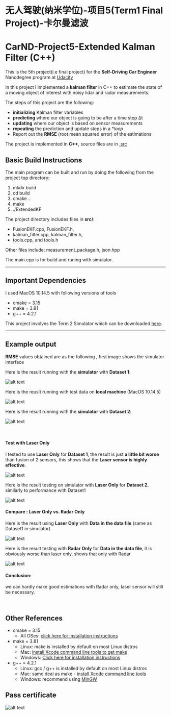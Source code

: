 # 无人驾驶(纳米学位)-项目5(Term1 Final Project)-卡尔曼滤波
# CarND-Project5-Extended Kalman Filter  (C++)

This is the 5th project(i.e final project) for the **Self-Driving Car Engineer** Nanodegree program at [Udacity](https://cn.udacity.com/course/self-driving-car-engineer--nd013)

In this project I implemented a **kalman filter** in C++ to estimate the state of a moving object of interest with noisy lidar and radar measurements. 

The steps of this project are the following: 

* **initializing** Kalman filter variables
* **predicting** where our object is going to be after a time step Δt
* **updating** where our object is based on sensor measurements
* **repeating** the prediction and update steps in a **loop*
* Report out the **RMSE** (root mean squared error) of the estimations

 The project is implemented in **C++**, source files are in [.src](./src) 
 
 ## Basic Build Instructions
The main program can be built and run by doing the following from the project top directory: 

1. mkdir build
2. cd build
3. cmake ..
4. make
5. ./ExtendedKF

The project directory includes files in **src/**:   
- FusionEKF.cpp, FusionEKF.h,  
- kalman_filter.cpp, kalman_filter.h,  
- tools.cpp, and tools.h

Other files include: measurement_package.h, json.hpp

The main.cpp is for build and runing with simulator.

---

## Important Dependencies
I used MacOS 10.14.5 with following versions of tools

* cmake = 3.15
* make = 3.81 
* g++ = 4.2.1
 
This project involves the Term 2 Simulator which can be downloaded [here](https://github.com/udacity/self-driving-car-sim/releases).
 
---
## Example output 
**RMSE** values obtained are as the following , first image shows the simulator interface 

[//]: # (Image References)
[image0]:    ./Pass-certificate.png
[image0.1]:  ./Result/Result-simu-1.png "Simulator"
[image0.2]:  ./Result/Result-data.png "Local"
[image0.3]:  ./Result/Result-simu-2.png "Simulator"

[image1.1.1]: ./Result/Test-Laser-Only-simu1.png "Simu1"
[image1.1.2]: ./Result/Test-Laser-Only-simu2.png "Simu2"
[image1.1]:   ./Result/Test-Laser-Only-data.png "Laser"
[image1.2]:   ./Result/Test-Radar-Only-data.png "Rader "

Here is the result running with the **simulator** with **Dataset 1**:  

![alt text][image0.1]

Here is the reuslt running with test data on **local machine** (MacOS 10.14.5)

![alt text][image0.2]

Here is the result running with the **simulator** with **Dataset 2**:  

![alt text][image0.3]

&nbsp;
#### Test with Laser Only  

I tested to use **Laser Only** for **Dataset 1**, the result is just **a little bit worse** than fusion of 2 sensors, this shows that the **Laser sensor is highly effective**.  

![alt text][image1.1.1]  

Here is the result testing on simulator with  **Laser Only** for **Dataset 2**, similarly to performance with Dataset1  

![alt text][image1.1.2]

#### Compare : Laser Only vs. Radar Only
Here is the result using **Laser Only** with **Data in the data file** (same as Dataset1 in simulator)  

![alt text][image1.1] 


Here is the result testing with  **Radar Only** for **Data in the data file**, it is obviously worse than laser only, shows that only with Radar


![alt text][image1.2] 

#### Conclusion:
we can hardly make good estimations with Radar only, laser sensor will still be necessary.

&nbsp;



## Other References
* cmake = 3.15
  * All OSes: [click here for installation instructions](https://cmake.org/install/)
* make = 3.81 
  * Linux: make is installed by default on most Linux distros
  * Mac: [install Xcode command line tools to get make](https://developer.apple.com/xcode/features/)
  * Windows: [Click here for installation instructions](http://gnuwin32.sourceforge.net/packages/make.htm)
* g++ = 4.2.1
  * Linux: gcc / g++ is installed by default on most Linux distros
  * Mac: same deal as make - [install Xcode command line tools](https://developer.apple.com/xcode/features/)
  * Windows: recommend using [MinGW](http://www.mingw.org/)

## Pass certificate
![alt text][image0] 
